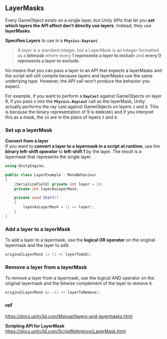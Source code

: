 ## LayerMasks

Every GameObject exists on a single layer, but Unity APIs that let you **set which layers the API affect don’t directly use layers**. Instead, they use **layerMasks**.

**Specifies Layers** to use in a **`Physics.Raycast`**.

> A layer is a standard integer, but a LayerMask is an integer formatted as a **bitmask** where every **1 represents a layer to includ**e and **every 0 represents a layer to exclude**. 

his means that you can pass a layer to an API that expects a layerMasks and the script will still compile because layers and layerMasks use the same underlying type. However, the API call won’t produce the behavior you expect.

For example, if you want to perform a **`RayCast`** against GameObjects on layer 9, if you pass `9` into the **`Physics.Raycast`** call as the layerMask, Unity actually performs the ray cast against GameObjects on layers `3` and `0`. This is because the binary representation of 9 is `00001001` and if you interpret this as a mask, the `1`s are in the place of layers `3` and `0`.

### Set up a layerMask

**Convert from a layer** \
If you want to **convert a layer to a layermask in a script at runtime**, use the **binary left-shift operator** to **left-shift 1** by the layer. The result is a layermask that represents the single layer.

```cs
using UnityEngine;

public class LayerExample : MonoBehaviour
{
    [SerializeField] private int layer = 10;
    private int layerAsLayerMask;

    private void Start()
    {
        layerAsLayerMask = (1 << layer);
    }
}
```
### Add a layer to a layerMask
To add a layer to a layermask, use the **logical OR operator** on the original layermask and the layer to add.
```cs
originalLayerMask |= (1 << layerToAdd);
```

### Remove a layer from a layerMask
To remove a layer from a layermask, use the logical AND operator on the original layermask and the bitwise complement of the layer to remove it.
```cs
originalLayerMask &= ~(1 << layerToRemove);
```

### ref
https://docs.unity3d.com/Manual/layers-and-layermasks.html

**Scripting API for LayerMask** \
https://docs.unity3d.com/ScriptReference/LayerMask.html
